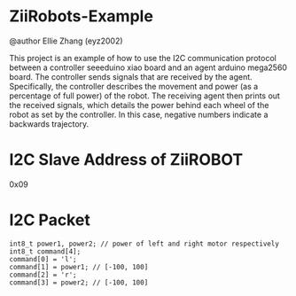 # ZiiRobots-Example
@author Ellie Zhang (eyz2002)

This project is an example of how to use the I2C communication protocol between a controller seeeduino xiao board and an agent arduino mega2560 board.
The controller sends signals that are received by the agent. Specifically, the controller describes the movement and power (as a percentage of full power) of the robot.
The receiving agent then prints out the received signals, which details the power behind each wheel of the robot as set by the controller. In this case, negative numbers indicate a backwards trajectory. 

# I2C Slave Address of ZiiROBOT
0x09
# I2C Packet
```
int8_t power1, power2; // power of left and right motor respectively
int8_t command[4];
command[0] = 'l';
command[1] = power1; // [-100, 100]
command[2] = 'r';
command[3] = power2; // [-100, 100]
```